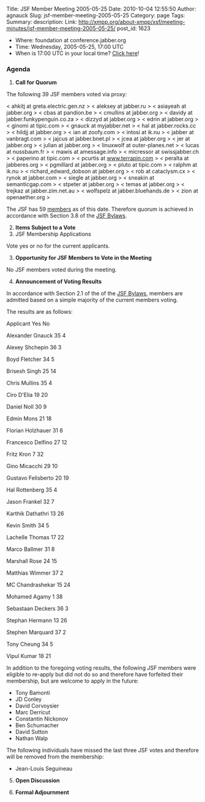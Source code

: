 Title: JSF Member Meeting 2005-05-25
Date: 2010-10-04 12:55:50
Author: agnauck
Slug: jsf-member-meeting-2005-05-25
Category: page
Tags: 
Summary: description:
Link: http://xmpp.org/about-xmpp/xsf/meeting-minutes/jsf-member-meeting-2005-05-25/
post_id: 1623


* Where: foundation at conference.jabber.org
* Time: Wednesday, 2005-05-25, 17:00 UTC
* When is 17:00 UTC in your local time? [Click here](http://www.worldtimeserver.com/)!

### Agenda

1. **Call for Quorum**

The following 39 JSF members voted via proxy:


< ahkitj at greta.electric.gen.nz >
< aleksey at jabber.ru >
< asiayeah at jabber.org >
< cbas at pandion.be >
< cmullins at jabber.org >
< davidy at jabber.funkypenguin.co.za >
< dizzyd at jabber.org >
< edrin at jabber.org >
< ginomi at tipic.com >
< gnauck at myjabber.net >
< hal at jabber.rocks.cc >
< hildjj at jabber.org >
< ian at zoofy.com >
< intosi at ik.nu >
< jabber at vanbragt.com >
< jajcus at jabber.bnet.pl >
< jcea at jabber.org >
< jer at jabber.org >
< julian at jabber.org >
< linuxwolf at outer-planes.net >
< lucas at nussbaum.fr >
< mawis at amessage.info >
< micressor at swissjabber.ch >
< paperino at tipic.com >
< pcurtis at www.terrapin.com >
< peralta at jabberes.org >
< pgmillard at jabber.org >
< pluto at tipic.com >
< ralphm at ik.nu >
< richard_edward_dobson at jabber.org >
< rob at cataclysm.cx >
< rynok at jabber.com >
< siegle at jabber.org >
< sneakin at semanticgap.com >
< stpeter at jabber.org >
< temas at jabber.org >
< trejkaz at jabber.zim.net.au >
< wolfspelz at jabber.bluehands.de >
< zion at openaether.org >


The JSF has 59 [members](/members/memberlist.shtml) as of this date. Therefore quorum is achieved in accordance with Section 3.8 of the [JSF Bylaws](/jsf/bylaws.shtml).

2. **Items Subject to a Vote**
1. JSF Membership Applications

Vote yes or no for the current applicants.

3. **Opportunity for JSF Members to Vote in the Meeting**

No JSF members voted during the meeting.

4. **Announcement of Voting Results**

In accordance with Section 2.1 of the of the [JSF Bylaws](/jsf/bylaws.shtml), members are admitted based on a simple majority of the current members voting.

The results are as follows:

Applicant Yes No

Alexander Gnauck
35
4

Alexey Shchepin
36
3

Boyd Fletcher
34
5

Brisesh Singh
25
14

Chris Mullins
35
4

Ciro D'Elia
19
20

Daniel Noll
30
9

Edmin Mons
21
18

Florian Holzhauer
31
8

Francesco Delfino
27
12

Fritz Kron
7
32

Gino Micacchi
29
10

Gustavo Felisberto
20
19

Hal Rottenberg
35
4

Jason Frankel
32
7

Karthik Dathathri
13
26

Kevin Smith
34
5

Lachelle Thomas
17
22

Marco Ballmer
31
8

Marshall Rose
24
15

Matthias Wimmer
37
2

MC Chandrashekar
15
24

Mohamed Agamy
1
38

Sebastaan Deckers
36
3

Stephan Hermann
13
26

Stephen Marquard
37
2

Tony Cheung
34
5

Vipul Kumar
18
21

In addition to the foregoing voting results, the following JSF members were eligible to re-apply but did not do so and therefore have forfeited their membership, but are welcome to apply in the future:
* Tony Bamonti
* JD Conley
* David Corvoysier
* Marc Derricut
* Constantin Nickonov
* Ben Schumacher
* David Sutton
* Nathan Walp

The following individuals have missed the last three JSF votes and therefore will be removed from the membership:

* Jean-Louis Seguineau
5. **Open Discussion**

6. **Formal Adjournment**
